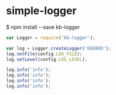 # simple-logger

$ npm install --save kb-logger

```javascript
var Logger = require('kb-logger');

var log = Logger.createLogger('KEEBOO');
log.setFile(config.LOG_FILE);
log.setLevel(config.LOG_LEVEL);

log.info('info');
log.info('info');
log.info('info');
log.info('info');
```

